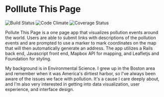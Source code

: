 # Polllute This Page
![Build Status](https://codeship.com/projects/ee6bf4b0-2f22-0134-5cab-5ebc8f268022/status?branch=master)
![Code Climate](https://codeclimate.com/github/padrigirdap/start-snitching.png)
![Coverage Status](https://coveralls.io/repos/padrigirdap/start-snitching/badge.png)

Pollute This Page is a one page app that visualizes pollution events around the world. Users are able to submit links with descriptions of the pollution events and are prompted to use a marker to mark coordinates on the map that will then automatically generate an address. The app utilizes a Rails back end, Javascript front end, Mapbox API for mapping, and Leafletjs and Foundation for styling.

My background is in Environmental Science. I grew up in the Boston area and remember when it was America's dirtiest harbor, so I've always been aware of the issues we face with pollution. It's a cause I care deeply about, and I'm also very interested in getting into data visualization, user experience, and interface design.
